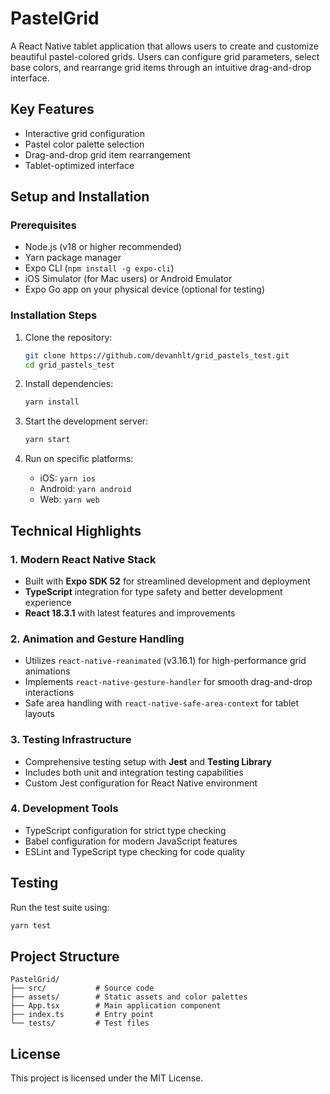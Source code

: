 # PastelGrid

A React Native tablet application that allows users to create and customize beautiful pastel-colored grids. Users can configure grid parameters, select base colors, and rearrange grid items through an intuitive drag-and-drop interface.

## Key Features

- Interactive grid configuration
- Pastel color palette selection
- Drag-and-drop grid item rearrangement
- Tablet-optimized interface

## Setup and Installation

### Prerequisites

- Node.js (v18 or higher recommended)
- Yarn package manager
- Expo CLI (`npm install -g expo-cli`)
- iOS Simulator (for Mac users) or Android Emulator
- Expo Go app on your physical device (optional for testing)

### Installation Steps

1. Clone the repository:

   ```bash
   git clone https://github.com/devanhlt/grid_pastels_test.git
   cd grid_pastels_test
   ```

2. Install dependencies:

   ```bash
   yarn install
   ```

3. Start the development server:

   ```bash
   yarn start
   ```

4. Run on specific platforms:
   - iOS: `yarn ios`
   - Android: `yarn android`
   - Web: `yarn web`

## Technical Highlights

### 1. Modern React Native Stack

- Built with **Expo SDK 52** for streamlined development and deployment
- **TypeScript** integration for type safety and better development experience
- **React 18.3.1** with latest features and improvements

### 2. Animation and Gesture Handling

- Utilizes `react-native-reanimated` (v3.16.1) for high-performance grid animations
- Implements `react-native-gesture-handler` for smooth drag-and-drop interactions
- Safe area handling with `react-native-safe-area-context` for tablet layouts

### 3. Testing Infrastructure

- Comprehensive testing setup with **Jest** and **Testing Library**
- Includes both unit and integration testing capabilities
- Custom Jest configuration for React Native environment

### 4. Development Tools

- TypeScript configuration for strict type checking
- Babel configuration for modern JavaScript features
- ESLint and TypeScript type checking for code quality

## Testing

Run the test suite using:

```bash
yarn test
```

## Project Structure

```
PastelGrid/
├── src/           # Source code
├── assets/        # Static assets and color palettes
├── App.tsx        # Main application component
├── index.ts       # Entry point
└── tests/         # Test files
```

## License

This project is licensed under the MIT License.

